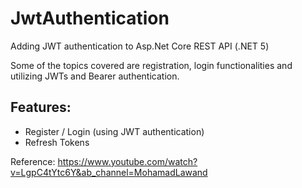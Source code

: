 # JwtAuthentication

Adding JWT authentication to Asp.Net Core REST API (.NET 5)

Some of the topics covered are registration, login functionalities and utilizing JWTs and Bearer authentication.

## Features:
- Register / Login (using JWT authentication)
- Refresh Tokens


Reference: https://www.youtube.com/watch?v=LgpC4tYtc6Y&ab_channel=MohamadLawand

